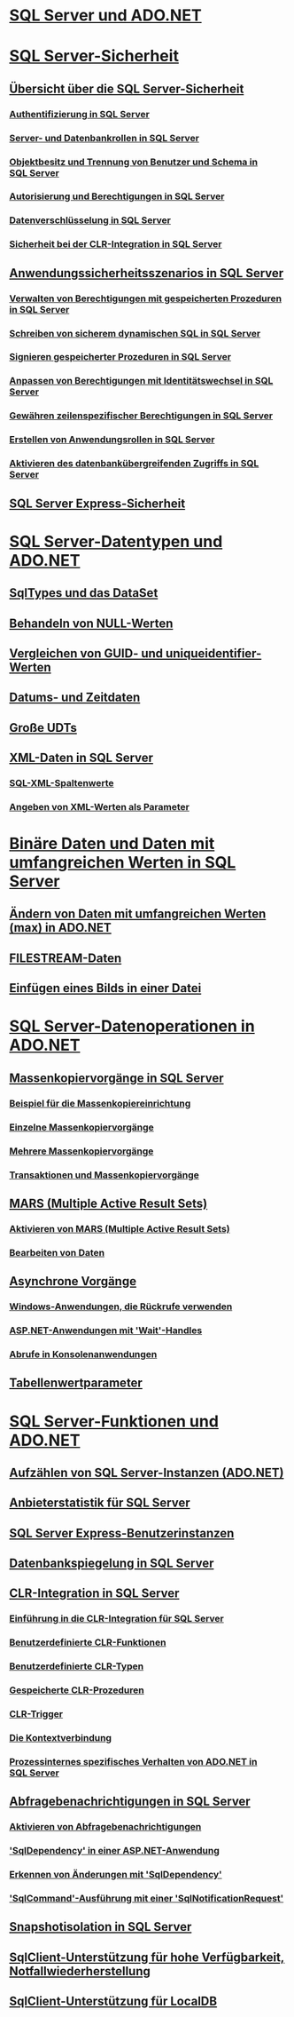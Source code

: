 # [SQL Server und ADO.NET](index.md)
# [SQL Server-Sicherheit](sql-server-security.md)
## [Übersicht über die SQL Server-Sicherheit](overview-of-sql-server-security.md)
### [Authentifizierung in SQL Server](authentication-in-sql-server.md)
### [Server- und Datenbankrollen in SQL Server](server-and-database-roles-in-sql-server.md)
### [Objektbesitz und Trennung von Benutzer und Schema in SQL Server](ownership-and-user-schema-separation-in-sql-server.md)
### [Autorisierung und Berechtigungen in SQL Server](authorization-and-permissions-in-sql-server.md)
### [Datenverschlüsselung in SQL Server](data-encryption-in-sql-server.md)
### [Sicherheit bei der CLR-Integration in SQL Server](clr-integration-security-in-sql-server.md)
## [Anwendungssicherheitsszenarios in SQL Server](application-security-scenarios-in-sql-server.md)
### [Verwalten von Berechtigungen mit gespeicherten Prozeduren in SQL Server](managing-permissions-with-stored-procedures-in-sql-server.md)
### [Schreiben von sicherem dynamischen SQL in SQL Server](writing-secure-dynamic-sql-in-sql-server.md)
### [Signieren gespeicherter Prozeduren in SQL Server](signing-stored-procedures-in-sql-server.md)
### [Anpassen von Berechtigungen mit Identitätswechsel in SQL Server](customizing-permissions-with-impersonation-in-sql-server.md)
### [Gewähren zeilenspezifischer Berechtigungen in SQL Server](granting-row-level-permissions-in-sql-server.md)
### [Erstellen von Anwendungsrollen in SQL Server](creating-application-roles-in-sql-server.md)
### [Aktivieren des datenbankübergreifenden Zugriffs in SQL Server](enabling-cross-database-access-in-sql-server.md)
## [SQL Server Express-Sicherheit](sql-server-express-security.md)
# [SQL Server-Datentypen und ADO.NET](sql-server-data-types.md)
## [SqlTypes und das DataSet](sqltypes-and-the-dataset.md)
## [Behandeln von NULL-Werten](handling-null-values.md)
## [Vergleichen von GUID- und uniqueidentifier-Werten](comparing-guid-and-uniqueidentifier-values.md)
## [Datums- und Zeitdaten](date-and-time-data.md)
## [Große UDTs](large-udts.md)
## [XML-Daten in SQL Server](xml-data-in-sql-server.md)
### [SQL-XML-Spaltenwerte](sql-xml-column-values.md)
### [Angeben von XML-Werten als Parameter](specifying-xml-values-as-parameters.md)
# [Binäre Daten und Daten mit umfangreichen Werten in SQL Server](sql-server-binary-and-large-value-data.md)
## [Ändern von Daten mit umfangreichen Werten (max) in ADO.NET](modifying-large-value-max-data.md)
## [FILESTREAM-Daten](filestream-data.md)
## [Einfügen eines Bilds in einer Datei](inserting-an-image-from-a-file.md)
# [SQL Server-Datenoperationen in ADO.NET](sql-server-data-operations.md)
## [Massenkopiervorgänge in SQL Server](bulk-copy-operations-in-sql-server.md)
### [Beispiel für die Massenkopiereinrichtung](bulk-copy-example-setup.md)
### [Einzelne Massenkopiervorgänge](single-bulk-copy-operations.md)
### [Mehrere Massenkopiervorgänge](multiple-bulk-copy-operations.md)
### [Transaktionen und Massenkopiervorgänge](transaction-and-bulk-copy-operations.md)
## [MARS (Multiple Active Result Sets)](multiple-active-result-sets-mars.md)
### [Aktivieren von MARS (Multiple Active Result Sets)](enabling-multiple-active-result-sets.md)
### [Bearbeiten von Daten](manipulating-data.md)
## [Asynchrone Vorgänge](asynchronous-operations.md)
### [Windows-Anwendungen, die Rückrufe verwenden](windows-applications-using-callbacks.md)
### [ASP.NET-Anwendungen mit 'Wait'-Handles](aspnet-apps-using-wait-handles.md)
### [Abrufe in Konsolenanwendungen](polling-in-console-applications.md)
## [Tabellenwertparameter](table-valued-parameters.md)
# [SQL Server-Funktionen und ADO.NET](sql-server-features-and-adonet.md)
## [Aufzählen von SQL Server-Instanzen (ADO.NET)](enumerating-instances-of-sql-server.md)
## [Anbieterstatistik für SQL Server](provider-statistics-for-sql-server.md)
## [SQL Server Express-Benutzerinstanzen](sql-server-express-user-instances.md)
## [Datenbankspiegelung in SQL Server](database-mirroring-in-sql-server.md)
## [CLR-Integration in SQL Server](sql-server-common-language-runtime-integration.md)
### [Einführung in die CLR-Integration für SQL Server](introduction-to-sql-server-clr-integration.md)
### [Benutzerdefinierte CLR-Funktionen](clr-user-defined-functions.md)
### [Benutzerdefinierte CLR-Typen](clr-user-defined-types.md)
### [Gespeicherte CLR-Prozeduren](clr-stored-procedures.md)
### [CLR-Trigger](clr-triggers.md)
### [Die Kontextverbindung](the-context-connection.md)
### [Prozessinternes spezifisches Verhalten von ADO.NET in SQL Server](sql-server-in-process-specific-behavior-of-adonet.md)
## [Abfragebenachrichtigungen in SQL Server](query-notifications-in-sql-server.md)
### [Aktivieren von Abfragebenachrichtigungen](enabling-query-notifications.md)
### ['SqlDependency' in einer ASP.NET-Anwendung](sqldependency-in-an-aspnet-app.md)
### [Erkennen von Änderungen mit 'SqlDependency'](detecting-changes-with-sqldependency.md)
### ['SqlCommand'-Ausführung mit einer 'SqlNotificationRequest'](sqlcommand-execution-with-a-sqlnotificationrequest.md)
## [Snapshotisolation in SQL Server](snapshot-isolation-in-sql-server.md)
## [SqlClient-Unterstützung für hohe Verfügbarkeit, Notfallwiederherstellung](sqlclient-support-for-high-availability-disaster-recovery.md)
## [SqlClient-Unterstützung für LocalDB](sqlclient-support-for-localdb.md)
